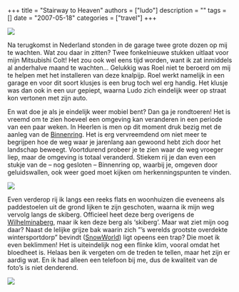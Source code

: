+++
title = "Stairway to Heaven"
authors = ["ludo"]
description = ""
tags = []
date = "2007-05-18"
categories = ["travel"]
+++

![](DSC00333.JPG)

Na terugkomst in Nederland stonden in de garage twee grote dozen op mij te wachten. Wat zou daar in zitten? Twee fonkelnieuwe stukken uitlaat voor mijn Mitsubishi Colt! Het zou ook wel eens tijd worden, want ik zat inmiddels al anderhalve maand te wachten… Gelukkig was Roel niet te beroerd om mij te helpen met het installeren van deze knalpijp. Roel werkt namelijk in een garage en voor dit soort klusjes is een brug toch wel erg handig. Het klusje was dan ook in een uur gepiept, waarna Ludo zich eindelijk weer op straat kon vertonen met zijn auto.

En wat doe je als je eindelijk weer mobiel bent? Dan ga je rondtoeren! Het is vreemd om te zien hoeveel een omgeving kan veranderen in een periode van een paar weken. In Heerlen is men op dit moment druk bezig met de aanleg van de <a href="http://www.heerlen.nl/Smartsite.dws?id=26528">Binnenring</a>. Het is erg vervreemdend om niet meer te begrijpen hoe de weg waar je jarenlang aan gewoond hebt zich door het landschap beweegt. Voortdurend probeer je te zien waar de weg vroeger liep, maar de omgeving is totaal veranderd. Stiekem rij je dan even een stukje van de – nog gesloten – Binnenring op, waarbij je, omgeven door geluidswallen, ook weer goed moet kijken om herkenningspunten te vinden.

![](DSC00332.JPG)

Even verderop rij ik langs een reeks flats en woonhuizen die eveneens als paddestoelen uit de grond lijken te zijn geschoten, waarna ik mijn weg vervolg langs de skiberg. Officieel heet deze berg overigens de <a href="http://nl.wikipedia.org/wiki/Staatsmijn_Wilhelmina">Wilhelminaberg</a>, maar ik ken deze berg als ‘skiberg’. Maar wat ziet mijn oog daar? Naast de lelijke grijze bak waarin zich ”’s werelds grootste overdekte wintersportdorp” bevindt (<a href="http://nl.wikipedia.org/wiki/SnowWorld_%28Landgraaf%29">SnowWorld</a>) ligt opeens een trap? Die moet ik even beklimmen! Het is uiteindelijk nog een flinke klim, vooral omdat het bloedheet is. Helaas ben ik vergeten om de treden te tellen, maar het zijn er aardig wat. En ik had alleen een telefoon bij me, dus de kwaliteit van de foto’s is niet denderend.

![](DSC00331.JPG)
